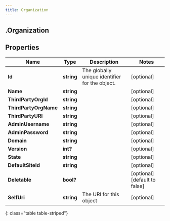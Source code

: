 ```yaml
---
title: Organization
---
```

## .Organization

## Properties

|Name | Type | Description | Notes|
|------------ | ------------- | ------------- | -------------|
| **Id** | **string** | The globally unique identifier for the object. | [optional] |
| **Name** | **string** |  | [optional] |
| **ThirdPartyOrgId** | **string** |  | [optional] |
| **ThirdPartyOrgName** | **string** |  | [optional] |
| **ThirdPartyURI** | **string** |  | [optional] |
| **AdminUsername** | **string** |  | [optional] |
| **AdminPassword** | **string** |  | [optional] |
| **Domain** | **string** |  | [optional] |
| **Version** | **int?** |  | [optional] |
| **State** | **string** |  | [optional] |
| **DefaultSiteId** | **string** |  | [optional] |
| **Deletable** | **bool?** |  | [optional] [default to false]|
| **SelfUri** | **string** | The URI for this object | [optional] |
{: class="table table-striped"}


